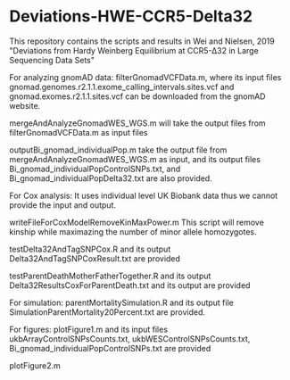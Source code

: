 # Deviations-HWE-CCR5-Delta32
This repository contains the scripts and results in Wei and Nielsen, 2019 "Deviations from Hardy Weinberg Equilibrium at CCR5-∆32 in Large Sequencing Data Sets"

For analyzing gnomAD data:
filterGnomadVCFData.m, where its input files gnomad.genomes.r2.1.1.exome_calling_intervals.sites.vcf and gnomad.exomes.r2.1.1.sites.vcf can be downloaded from the gnomAD website.

mergeAndAnalyzeGnomadWES_WGS.m will take the output files from filterGnomadVCFData.m as input files

outputBi_gnomad_individualPop.m take the output file from mergeAndAnalyzeGnomadWES_WGS.m as input, and its output files Bi_gnomad_individualPopControlSNPs.txt, and Bi_gnomad_individualPopDelta32.txt are also provided. 



For Cox analysis:
It uses individual level UK Biobank data thus we cannot provide the input and output.

writeFileForCoxModelRemoveKinMaxPower.m This script will remove kinship while maximazing the number of minor allele homozygotes. 

testDelta32AndTagSNPCox.R and its output Delta32AndTagSNPCoxResult.txt are provided

testParentDeathMotherFatherTogether.R and its output Delta32ResultsCoxForParentDeath.txt and its output are provided



For simulation:
parentMortalitySimulation.R and its output file SimulationParentMortality20Percent.txt are provided. 



For figures:
plotFigure1.m and its input files ukbArrayControlSNPsCounts.txt, ukbWESControlSNPsCounts.txt, Bi_gnomad_individualPopControlSNPs.txt are provided

plotFigure2.m
